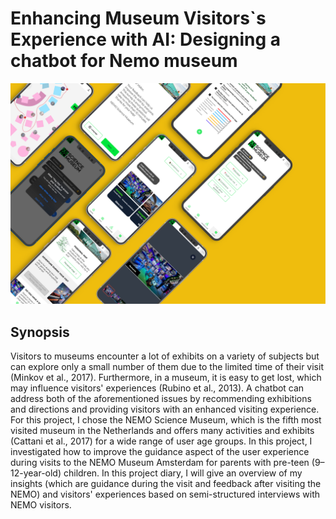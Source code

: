 # Enhancing Museum Visitors`s Experience with AI: Designing a chatbot for Nemo museum
![header](/Assets/example03.png)
## Synopsis
Visitors to museums encounter a lot of exhibits on a variety of subjects but can explore only a small number of them due to the limited time of their visit (Minkov et al., 2017). Furthermore, in a museum, it is easy to get lost, which may influence visitors' experiences (Rubino et al., 2013). A chatbot can address both of the aforementioned issues by recommending exhibitions and directions and providing visitors with an enhanced visiting experience. 
For this project, I chose the NEMO Science Museum, which is the fifth most visited museum in the Netherlands and offers many activities and exhibits (Cattani et al., 2017) for a wide range of user age groups. In this project, I investigated how to improve the guidance aspect of the user experience during visits to the NEMO Museum Amsterdam for parents with pre-teen (9–12-year-old) children. In this project diary, I will give an overview of my insights (which are guidance during the visit and feedback after visiting the NEMO) and visitors' experiences based on semi-structured interviews with NEMO visitors.




